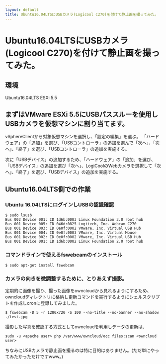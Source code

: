 ```yaml
---
layout: default
title: Ubuntu16.04LTSにUSBカメラ(Logicool C270)を付けて静止画を撮ってみた。
---
```


# Ubuntu16.04LTSにUSBカメラ(Logicool C270)を付けて静止画を撮ってみた。

## 環境
Ubuntu16.04LTS
ESXi 5.5

## まずはVMware ESXi 5.5にUSBパススルーを使用しUSBカメラを仮想マシンに割り当てます。

vSphereClientから対象仮想マシンを選択し、「設定の編集」を選ぶ。
「ハードウェア」の「追加」を選び、「USBコントローラ」の追加を選んで「次へ」、「次へ」、「終了」を選び、「USBコントローラ」の追加を実施する。

次に「USBデバイス」の追加するため、「ハードウェア」の「追加」を選び、「USBデバイス」の追加を選び「次へ」、LogiCoolのWebカメラを選択して「次へ」、「終了」を選び、「USBデバイス」の追加を実施する。

## Ubuntu16.04LTS側での作業

### Ubuntu 16.04LTSにログインしUSBの認識確認

```
$ sudo lsusb
Bus 002 Device 001: ID 1d6b:0003 Linux Foundation 3.0 root hub
Bus 001 Device 005: ID 046d:0825 Logitech, Inc. Webcam C270
Bus 001 Device 003: ID 0e0f:0002 VMware, Inc. Virtual USB Hub
Bus 001 Device 004: ID 0e0f:0003 VMware, Inc. Virtual Mouse
Bus 001 Device 002: ID 0e0f:0002 VMware, Inc. Virtual USB Hub
Bus 001 Device 001: ID 1d6b:0002 Linux Foundation 2.0 root hub
```

### コマンドラインで使えるfswebcamのインストール

```
$ sudo apt-get install fswebcam
```

### カメラの向きを微調整するために、とりあえず撮影。

定期的に画像を撮り、撮った画像をowncloudから見れるようにするため、owncloudディレクトリに格納し更新コマンドを実行するようにシェルスクリプトを作成しcronに登録してみました。

```
$ fswebcam -D 5 -r 1280x720 -S 100 --no-title --no-banner --no-shadow ./test.jpg
```

撮影した写真を確認する方式としてowncloudを利用しデータの更新は、

```
sudo -u <apache user> php /var/www/owncloud/occ files:scan <owncloud user>
```

ちなみにUSBカメラで静止画を撮るのは特に目的はありません。(ただ単にやってみたかっただけですwww。)




```

